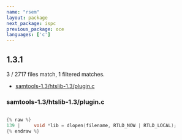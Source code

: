 ```yaml
---
name: "rsem"
layout: package
next_package: ispc
previous_package: oce
languages: ['c']
---
```

## 1.3.1
3 / 2717 files match, 1 filtered matches.

 - [samtools-1.3/htslib-1.3/plugin.c](#samtools-13htslib-13pluginc)

### samtools-1.3/htslib-1.3/plugin.c

```c

{% raw %}
139 |     void *lib = dlopen(filename, RTLD_NOW | RTLD_LOCAL);
{% endraw %}

```